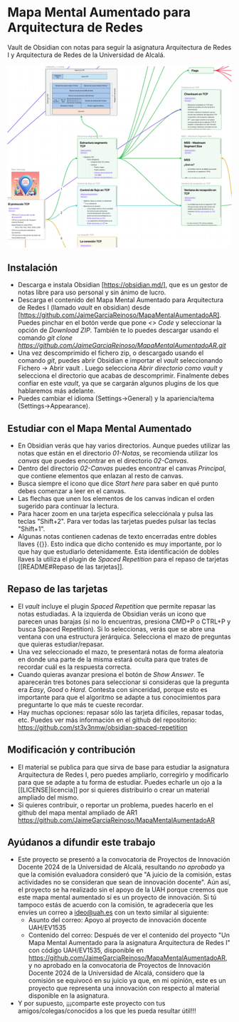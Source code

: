 # Mapa Mental Aumentado para Arquitectura de Redes

Vault de Obsidian con notas para seguir la asignatura Arquitectura de Redes I y Arquitectura de Redes de la Universidad de Alcalá.

![Canvas de TCP](03-Figuras/Screenshot-TCP-Canvas.png)

## Instalación
- Descarga e instala Obsidian [https://obsidian.md/], que es un gestor de notas libre para uso personal y sin ánimo de lucro.
- Descarga el contenido del Mapa Mental Aumentado para Arquitectura de Redes I (llamado *vault* en obsidian) desde [https://github.com/JaimeGarciaReinoso/MapaMentalAumentadoAR]. Puedes pinchar en el botón verde que pone *<> Code* y seleccionar la opción de *Download ZIP*. También te lo puedes descargar usando el comando *git clone https://github.com/JaimeGarciaReinoso/MapaMentalAumentadoAR.git*
- Una vez descomprimido el fichero zip, o descargado usando el comando *git*, puedes abrir Obsidian e importar el *vault* seleccionando Fichero -> Abrir vault . Luego selecciona *Abrir directorio como vault* y selecciona el directorio que acabas de descomprimir. Finalmente debes confiar en este *vault*, ya que se cargarán algunos plugins de los que hablaremos más adelante.
- Puedes cambiar el idioma (Settings->General) y la apariencia/tema (Settings->Appearance).

## Estudiar con el Mapa Mental Aumentado
- En Obsidian verás que hay varios directorios. Aunque puedes utilizar las notas que están en el directorio *01-Notas*, se recomienda utilizar los *canvas* que puedes encontrar en el directorio *02-Canvas*.
- Dentro del directorio *02-Canvas* puedes encontrar el canvas *Principal*, que contiene elementos que enlazan al resto de canvas.
- Busca siempre el icono que dice *Start here* para saber en qué punto debes comenzar a leer en el canvas. 
- Las flechas que unen los elementos de los canvas indican el orden sugerido para continuar la lectura.
- Para hacer zoom en una tarjeta específica selecciónala y pulsa las teclas "Shift+2". Para ver todas las tarjetas puedes pulsar las teclas "Shift+1".
- Algunas notas contienen cadenas de texto encerradas entre dobles llaves \{\{\}\}. Esto indica que dicho contenido es muy importante, por lo que hay que estudiarlo detenidamente. Esta identificación de dobles llaves la utiliza el plugin de *Spaced Repetition* para el repaso de tarjetas [[README#Repaso de las tarjetas]].

## Repaso de las tarjetas
- El *vault* incluye el plugin *Spaced Repetition* que permite repasar las notas estudiadas. A la izquierda de Obsidian verás un icono que parecen unas barajas (si no lo encuentras, presiona CMD+P o CTRL+P y busca Spaced Repetition). Si lo seleccionas, verás que se abre una ventana con una estructura jerárquica. Selecciona el mazo de preguntas que quieras estudiar/repasar.
- Una vez seleccionado el mazo, te presentará notas de forma aleatoria en donde una parte de la misma estará oculta para que trates de recordar cuál es la respuesta correcta.
- Cuando quieras avanzar presiona el botón de *Show Answer*. Te aparecerán tres botones para seleccionar si consideras que la pregunta era *Easy*, *Good* o *Hard*. Contesta con sinceridad, porque esto es importante para que el algoritmo se adapte a tus conocimientos para preguntarte lo que más te cueste recordar.
- Hay muchas opciones: repasar sólo las tarjeta difíciles, repasar todas, etc. Puedes ver más información en el github del repositorio: https://github.com/st3v3nmw/obsidian-spaced-repetition

## Modificación y contribución
- El material se publica para que sirva de base para estudiar la asignatura Arquitectura de Redes I, pero puedes ampliarlo, corregirlo y modificarlo para que se adapte a tu forma de estudiar. Puedes echarle un ojo a la [[LICENSE|licencia]] por si quieres distribuirlo o crear un material ampliado del mismo.
- Si quieres contribuir, o reportar un problema, puedes hacerlo en el github del mapa mental ampliado de AR1 https://github.com/JaimeGarciaReinoso/MapaMentalAumentadoAR

## Ayúdanos a difundir este trabajo
- Este proyecto se presentó a la convocatoria de Proyectos de Innovación Docente 2024 de la Universidad de Alcalá, resultando *no aprobado* ya que la comisión evaluadora consideró que "A juicio de la comisión, estas actividades no se consideran que sean de innovación docente". Aún así, el proyecto se ha realizado sin el apoyo de la UAH porque creemos que este mapa mental aumentado sí es un proyecto de innovación. Si tú tampoco estás de acuerdo con la comisión, te agradecería que les envíes un correo a [ideo@uah.es](mailto:ideo@uah.es) con un texto similar al siguiente:
	- Asunto del correo: Apoyo al proyecto de innovación docente UAH/EV1535
	- Contenido del correo: Después de ver el contenido del proyecto "Un Mapa Mental Aumentado para la asignatura Arquitectura de Redes I" con código UAH/EV1535, disponible en https://github.com/JaimeGarciaReinoso/MapaMentalAumentadoAR, y no aprobado en la convocatoria de Proyectos de Innovación Docente 2024 de la Universidad de Alcalá, considero que la comisión se equivocó en su juicio ya que, en mi opinión, este es un proyecto que representa una innovación con respecto al material disponible en la asignatura.
- Y por supuesto, ¡¡¡comparte este proyecto con tus amigos/colegas/conocidos a los que les pueda resultar útil!!!